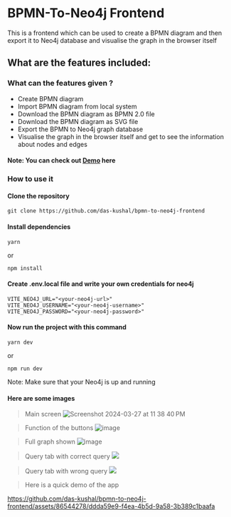 # BPMN-To-Neo4j Frontend

This is a frontend which can be used to create a BPMN diagram and then export it to Neo4j database and visualise the graph in the browser itself

## What are the features included:

### What can the features given ?

- Create BPMN diagram
- Import BPMN diagram from local system
- Download the BPMN diagram as BPMN 2.0 file
- Download the BPMN diagram as SVG file
- Export the BPMN to Neo4j graph database
- Visualise the graph in the browser itself and get to see the information about nodes and edges

#### Note: You can check out [Demo](https://bpmn2neo4j.vercel.app/) here

### How to use it

#### Clone the repository

```
git clone https://github.com/das-kushal/bpmn-to-neo4j-frontend
```

#### Install dependencies

```
yarn
```

or

```
npm install
```

#### Create .env.local file and  write your own credentials for neo4j

```
VITE_NEO4J_URL="<your-neo4j-url>"
VITE_NEO4J_USERNAME="<your-neo4j-username>"
VITE_NEO4J_PASSWORD="<your-neo4j-password>"
```

#### Now run the project with this command

```
yarn dev
```

or

```
npm run dev
```

Note: Make sure that your Neo4j is up and running

#### Here are some images

> Main screen
![Screenshot 2024-03-27 at 11 38 40 PM](https://github.com/das-kushal/bpmn-neo4j-frontend-final/assets/86544278/551aa6eb-da5c-42bf-bddc-f4cb85bfc2be)

> Function of the buttons
![image](https://github.com/das-kushal/bpmn-to-neo4j-frontend/assets/86544278/e97094fe-74e0-48c5-aea8-476a495e4371)

> Full graph shown
> ![image](https://github.com/das-kushal/bpmn-to-neo4j-frontend/assets/86544278/f838a4d7-b958-4f7d-8ef4-f664656de944)


> Query tab with correct query
![](https://github.com/das-kushal/bpmn-to-neo4j-frontend/assets/86544278/5b86ccf5-7a11-4d2f-a8a0-5e44addca198)


> Query tab with wrong query
![](https://github.com/das-kushal/bpmn-to-neo4j-frontend/assets/86544278/aefca73e-2ec3-40a6-894d-be4206634b98)

> Here is a quick demo of the app



https://github.com/das-kushal/bpmn-to-neo4j-frontend/assets/86544278/ddda59e9-f4ea-4b5d-9a58-3b389c1baafa





